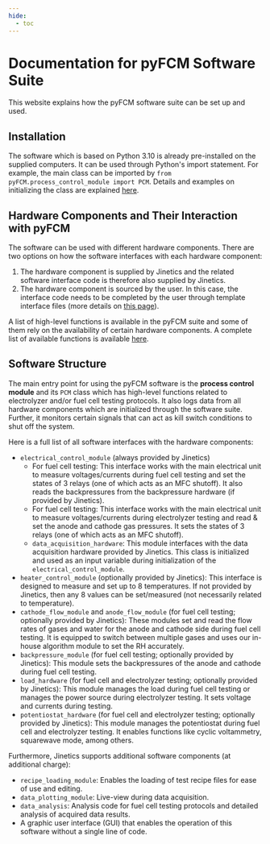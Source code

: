 ```yaml
---
hide:
  - toc
---
```


# Documentation for pyFCM Software Suite

This website explains how the pyFCM software suite can be set up and used.

## Installation

The software which is based on Python 3.10 is already pre-installed on the supplied computers. 
It can be used through Python's import statement. 
For example, the main class can be imported by `from pyFCM.process_control_module import PCM`. 
Details and examples on initializing the class are explained [here](init.md).

## Hardware Components and Their Interaction with pyFCM

The software can be used with different hardware components. There are two options on how the software interfaces 
with each hardware component:

1. The hardware component is supplied by Jinetics and the related software interface code is therefore also 
supplied by Jinetics.
2. The hardware component is sourced by the user. In this case, the interface code needs to be completed by 
the user through template interface files (more details on [this page](custom.md)).

A list of high-level functions is available in the pyFCM suite and some of them rely on the availability of 
certain hardware components. A complete list of available functions is available [here](functions.md).

## Software Structure

The main entry point for using the pyFCM software is the **process control module** and its `PCM` class which has 
high-level functions related to electrolyzer and/or fuel cell testing protocols. It also logs data from all 
hardware components which are initialized through the software suite. 
Further, it monitors certain signals that can act as kill switch conditions to shut off the system.

Here is a full list of all software interfaces with the hardware components:

- `electrical_control_module` (always provided by Jinetics)
    - For fuel cell testing: This interface works with the 
main electrical unit to measure voltages/currents during fuel cell testing and set the states of 
3 relays (one of which acts as an MFC shutoff). It also reads the backpressures from the backpressure 
hardware (if provided by Jinetics).
    - For fuel cell testing: This interface works with the 
main electrical unit to measure voltages/currents during electrolyzer testing and read & set the 
anode and cathode gas pressures. It sets the states of 3 relays (one of which acts as an MFC shutoff).
    - `data_acquisition_hardware`: This module interfaces with the data acquisition hardware provided by Jinetics. 
This class is initialized and used as an input variable during initialization of 
the `electrical_control_module`.
- `heater_control_module` (optionally provided by Jinetics): This interface is designed to measure and set up
to 8 temperatures. If not provided by Jinetics, then any 8 values can be set/measured (not necessarily related to 
temperature).
- `cathode_flow_module` and `anode_flow_module` (for fuel cell testing; optionally provided by Jinetics): These modules
set and read the flow rates of gases and water for the anode and cathode side during fuel cell testing. It is equipped 
to switch between multiple gases and uses our in-house algorithm module to set the RH accurately.
- `backpressure_module` (for fuel cell testing; optionally provided by Jinetics): This module sets the backpressures 
of the anode and cathode during fuel cell testing.
- `load_hardware` (for fuel cell and electrolyzer testing; optionally provided by Jinetics): This module manages the 
load during fuel cell testing or manages the power source during electrolyzer testing. It sets voltage and currents 
during testing.
- `potentiostat_hardware` (for fuel cell and electrolyzer testing; optionally provided by Jinetics): This module manages
the potentiostat during fuel cell and electrolyzer testing. It enables functions like cyclic voltammetry, 
squarewave mode, among others.

Furthermore, Jinetics supports additional software components (at additional charge):

- `recipe_loading_module`: Enables the loading of test recipe files for ease of use and editing.
- `data_plotting_module`: Live-view during data acquisition.
- `data_analysis`: Analysis code for fuel cell testing protocols and detailed analysis of acquired data results.
- A graphic user interface (GUI) that enables the operation of this software without a single line of code.
